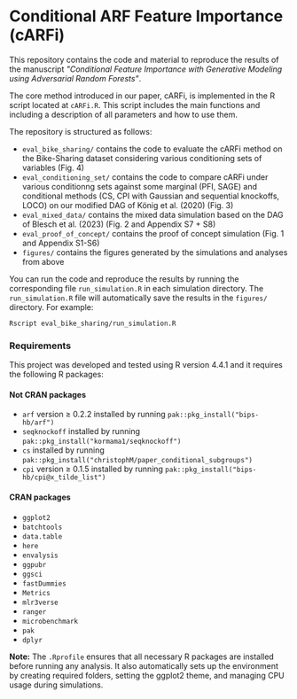 # Conditional ARF Feature Importance (cARFi)

This repository contains the code and material to reproduce the results
of the manuscript *"Conditional Feature Importance with Generative Modeling
using Adversarial Random Forests"*.

The core method introduced in our paper, cARFi, is implemented in the R script 
located at `cARFi.R`. This script includes the main functions and including a
description of all parameters and how to use them.

The repository is structured as follows:

* `eval_bike_sharing/` contains the code to evaluate the cARFi method on 
the Bike-Sharing dataset considering various conditioning sets of variables (Fig. 4)
* `eval_conditioning_set/` contains the code to compare cARFi under various 
conditionng sets against some marginal (PFI, SAGE) and conditional methods 
(CS, CPI with Gaussian and sequential knockoffs, LOCO) on our modified DAG of
König et al. (2020) (Fig. 3)
* `eval_mixed_data/` contains the mixed data simulation based on the DAG of 
Blesch et al. (2023) (Fig. 2 and Appendix S7 + S8)
* `eval_proof_of_concept/` contains the proof of concept simulation (Fig. 1 and
Appendix S1-S6)
* `figures/` contains the figures generated by the simulations and analyses from 
above

You can run the code and reproduce the results by running the corresponding
file `run_simulation.R` in each simulation directory. The `run_simulation.R`
file will automatically save the results in the `figures/` directory. 
For example:

```
Rscript eval_bike_sharing/run_simulation.R
```


### Requirements

This project was developed and tested using R version 4.4.1 and it requires the 
following R packages:

#### Not CRAN packages

- `arf` version $\geq$ 0.2.2 installed by running `pak::pkg_install("bips-hb/arf")`
- `seqknockoff` installed by running `pak::pkg_install("kormama1/seqknockoff")`
- `cs` installed by running `pak::pkg_install("christophM/paper_conditional_subgroups")`
- `cpi` version $\geq$ 0.1.5 installed by running `pak::pkg_install("bips-hb/cpi@x_tilde_list")`

#### CRAN packages

- `ggplot2`
- `batchtools`
- `data.table`
- `here`
- `envalysis`
- `ggpubr`
- `ggsci`
- `fastDummies`
- `Metrics`
- `mlr3verse`
- `ranger`
- `microbenchmark`
- `pak`
- `dplyr`


**Note:** The `.Rprofile` ensures that all necessary R packages are installed 
before running any analysis. It also automatically sets up the environment by 
creating required folders, setting the ggplot2 theme, and managing CPU usage 
during simulations.

